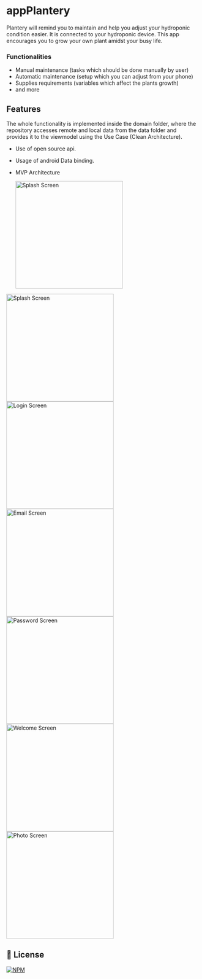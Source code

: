 # appPlantery
Plantery will remind you to maintain and help you adjust your hydroponic condition easier. It is connected to your hydroponic device. This app encourages you to grow your own plant amidst your busy life.

### Functionalities
- Manual maintenance (tasks which should be done manually by user)
- Automatic maintenance (setup which you can adjust from your phone)
- Supplies requirements (variables which affect the plants growth)
- and more

## Features
The whole functionality is implemented inside the domain folder, where the repository accesses remote and local data from the data folder and provides it to the viewmodel using the Use Case (Clean Architecture).
- Use of open source api.
- Usage of android Data binding.
- MVP Architecture


  <p align="light">
    <img aling="right" alt="Splash Screen" src="./planteryGIF.gif" width="280px" />
  </p>

<div aling="light">
  <img aling="right" alt="Splash Screen" src="./Screenshot_SplashScreen.png" width="280px"/>
  <img aling="right" alt="Login Screen" src="./Screenshot_Login.png" width="280px"/>
  <img aling="right" alt="Email Screen" src="./Screenshot_NewUser_Email.png" width="280px"/>
  <img aling="right" alt="Password Screen" src="./Screenshot_Password.png" width="280px"/>
  <img aling="right" alt="Welcome Screen" src="./Screenshot_Welcome.png" width="280px"/>
  <img aling="right" alt="Photo Screen" src="./Screenshot_UploadPhoto.png" width="280px"/> 
</div>

## 📜 License
[![NPM](https://img.shields.io/github/license/JhonatanNeves/appCaixa)](https://github.com/JhonatanNeves/appCaixa/blob/master/LICENCE)
